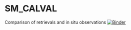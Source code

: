 # SM_CALVAL
Comparison of retrievals and in situ observations
[![Binder](https://mybinder.org/badge_logo.svg)](https://mybinder.org/v2/gh/rolohman/SMAPVEX12CalVal/main)
